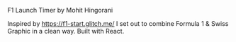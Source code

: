 F1 Launch Timer by Mohit Hingorani

Inspired by https://f1-start.glitch.me/
I set out to combine Formula 1 & Swiss Graphic in a clean way.
Built with React.

